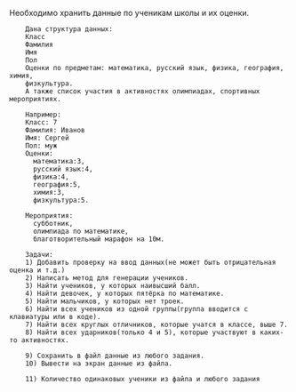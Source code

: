 Необходимо хранить данные по ученикам школы и их оценки.

        Дана структура данных:
        Класс
        Фамилия
        Имя
        Пол
        Оценки по предметам: математика, русский язык, физика, география, химия,
        физкультура.
        А также список участия в активностях олимпиадах, спортивных мероприятиях.

        Например:
        Класс: 7
        Фамилия: Иванов
        Имя: Сергей
        Пол: муж
        Оценки:
          математика:3,
          русский язык:4,
          физика:4,
          география:5,
          химия:3,
          физкультура:5.

        Мероприятия:
          субботник,
          олимпиада по математике,
          благотворительный марафон на 10м.

        Задачи:
        1) Добавить проверку на ввод данных(не может быть отрицательная оценка и т.д.)
        2) Написать метод для генерации учеников.
        3) Найти учеников, у которых наивысший балл.
        4) Найти девочек, у которых пятёрка по математике.
        5) Найти мальчиков, у которых нет троек.
        6) Найти всех учеников из одной группы(группа вводится с клавиатуры или в коде).
        7) Найти всех круглых отличников, которые учатся в классе, выше 7.
        8) Найти всех ударников(только 4 и 5), которые участвуют в каких-то активностях.

        9) Сохранить в файл данные из любого задания.
        10) Вывести на экран данные из файла.

        11) Количество одинаковых ученики из файла и любого задания